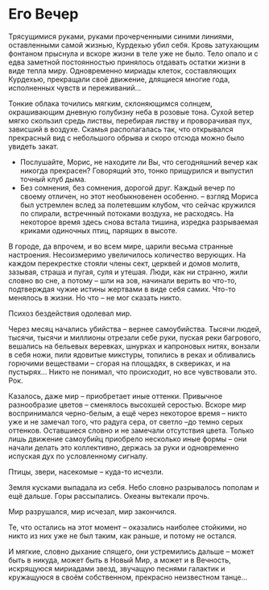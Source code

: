# Его Вечер

Трясущимися руками, руками прочерченными синими линиями, оставленными самой жизнью, Курдехью убил себя.
Кровь затухающим фонтаном прыснула и вскоре жизни в теле уже не было. Тело опало и с едва заметной постоянностью принялось отдавать остатки жизни в виде тепла миру. Одновременно мириады клеток, составляющих Курдехью, прекращали своё движение, длящиеся многие года, исполненных чувств и переживаний…

Тонкие облака точились мягким, склоняющимся солнцем, окрашивающим дневную голубизну неба в розовые тона. Сухой ветер мягко скользил средь листвы, перебирая листву и проворачивая пух, зависший в воздухе.
Скамья располагалась так, что открывался прекрасный вид с небольшого обрыва и скоро отсюда можно было увидеть закат.
- Послушайте, Морис, не находите ли Вы, что сегодняшний вечер как никогда прекрасен?
Говорящий это, тонко прищурился и выпустил точный клуб дыма.
- Без сомнения, без сомнения, дорогой друг. Каждый вечер по своему отличен, но этот необыкновенен особенно. – взгляд Мориса был устремлен вслед за полетевшим клубом, что сейчас кружился по спирали, встречнный потоками воздуха, не расходясь.
На некоторое время здесь снова встала тишина, изредка разрываемая криками одиночных птиц, парящих в высоте.

В городе, да впрочем, и во всем мире, царили весьма странные настроения. Несоизмеримо увеличилось количество верующих. На каждом перекрестке стояли члены сект, церквей и домов молитв, зазывая, страша и пугая, суля и утешая. Люди, как ни странно, жили словно во сне, а потому – шли на зов, начинали верить во что-то, подтверждая чужие истины жертвами в виде себя самих. Что-то менялось в жизни. Но что – не мог сказать никто.

Психоз бездействия одолевал мир.

Через месяц начались убийства – вернее самоубийства. Тысячи людей, тысячи, тысячи и миллионы отрезали себе руки, пуская реки багрового, вешались на бельевых веревках, шнурках и капроновых нитях, вонзали в себя ножи, пили ядовитые микстуры, топились в реках и обливались горючими веществами – сгорая на площадях, в сквериках, и на пустырях…
Никто не понимал, что происходит, но все чувствовали это. Рок.

Казалось, даже мир – приобретает иные оттенки. Привычное разнообразие цветов – сменялось высохшей серостью. Вскоре мир воспринимался черно-белым, а ещё через некоторое время – никто уже и не замечал того, что радуга сера, от светло –до темно серых оттенков. Оставшиеся словно и не замечали отсутствия цвета. 
Только лишь движение самоубийц приобрело несколько иные формы – они начали делать это коллективно, держась за руки и одновременно испуская дух по условленному сигналу.

Птицы, звери, насекомые – куда-то исчезли.

Земля кусками выпадала из себя. Небо словно разрывалось пополам и ещё дальше. Горы рассыпались. Океаны вытекали прочь.

Мир разрушался, мир исчезал, мир закончился.

Те, что остались на этот момент – оказались наиболее стойкими, но никто из них уже не был таким, как раньше, и потому не остался.

И мягкие, словно дыхание спящего, они устремились дальше – может быть в никуда, может быть в Новый Мир, а может и в Вечность, искрящуюся мириадами звезд, звучащую песнями галактик и кружащуюся в своём собственном, прекрасно неизвестном танце…
